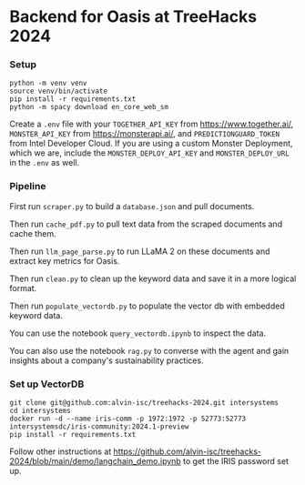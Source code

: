 # Backend for Oasis at TreeHacks 2024

### Setup

```
python -m venv venv
source venv/bin/activate
pip install -r requirements.txt
python -m spacy download en_core_web_sm
```

Create a `.env` file with your `TOGETHER_API_KEY` from https://www.together.ai/, `MONSTER_API_KEY` from https://monsterapi.ai/, and `PREDICTIONGUARD_TOKEN` from Intel Developer Cloud. If you are using a custom Monster Deployment, which we are, include the `MONSTER_DEPLOY_API_KEY` and `MONSTER_DEPLOY_URL` in the `.env` as well.


### Pipeline

First run `scraper.py` to build a `database.json` and pull documents.

Then run `cache_pdf.py` to pull text data from the scraped documents and cache them.

Then run `llm_page_parse.py` to run LLaMA 2 on these documents and extract key metrics for Oasis.

Then run `clean.py` to clean up the keyword data and save it in a more logical format.

Then run `populate_vectordb.py` to populate the vector db with embedded keyword data.

You can use the notebook `query_vectordb.ipynb` to inspect the data.

You can also use the notebook `rag.py` to converse with the agent and gain insights about a company's sustainability practices.


### Set up VectorDB

```
git clone git@github.com:alvin-isc/treehacks-2024.git intersystems
cd intersystems
docker run -d --name iris-comm -p 1972:1972 -p 52773:52773 intersystemsdc/iris-community:2024.1-preview
pip install -r requirements.txt
```

Follow other instructions at https://github.com/alvin-isc/treehacks-2024/blob/main/demo/langchain_demo.ipynb to get the IRIS password set up.
